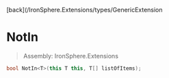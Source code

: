 ﻿

[back](/IronSphere.Extensions/types/GenericExtension

# NotIn

> Assembly: IronSphere.Extensions

```csharp
bool NotIn<T>(this T this, T[] listOfItems);
```



 